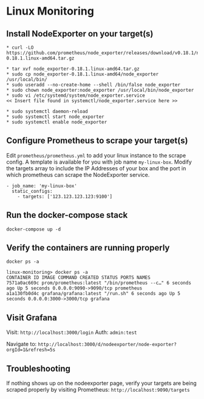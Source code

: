 
# Linux Monitoring
## Install NodeExporter on your target(s)
```
* curl -LO https://github.com/prometheus/node_exporter/releases/download/v0.18.1/node_exporter-0.18.1.linux-amd64.tar.gz

* tar xvf node_exporter-0.18.1.linux-amd64.tar.gz
* sudo cp node_exporter-0.18.1.linux-amd64/node_exporter /usr/local/bin/
* sudo useradd --no-create-home --shell /bin/false node_exporter
* sudo chown node_exporter:node_exporter /usr/local/bin/node_exporter
* sudo vi /etc/systemd/system/node_exporter.service
<< Insert file found in systemctl/node_exporter.service here >>

* sudo systemctl daemon-reload
* sudo systemctl start node_exporter
* sudo systemctl enable node_exporter
```
## Configure Prometheus to scrape your target(s)
Edit `prometheus/prometheus.yml` to add your linux instance to the scrape config. A template is available for you with job name `my-linux-box`. Modify the targets array to include the IP Addresses of your box and the port in which prometheus can scrape the NodeExporter service.
```
- job_name: 'my-linux-box'
  static_configs:
    - targets: ['123.123.123.123:9100']
```
## Run the docker-compose stack
`docker-compose up -d`
## Verify the containers are running properly
`docker ps -a`
```
linux-monitoring> docker ps -a
CONTAINER ID IMAGE COMMAND CREATED STATUS PORTS NAMES
7571a0ac669c prom/prometheus:latest "/bin/prometheus --c…" 6 seconds ago Up 5 seconds 0.0.0.0:9090->9090/tcp prometheus
a1a130fb0d4c grafana/grafana:latest "/run.sh" 6 seconds ago Up 5 seconds 0.0.0.0:3000->3000/tcp grafana
```
## Visit Grafana
Visit: `http://localhost:3000/login`
Auth: `admin:test`

Navigate to: `http://localhost:3000/d/nodeexporter/node-exporter?orgId=1&refresh=5s`
## Troubleshooting
If nothing shows up on the nodeexporter page, verify your targets are being scraped properly by visiting Prometheus: `http://localhost:9090/targets`
